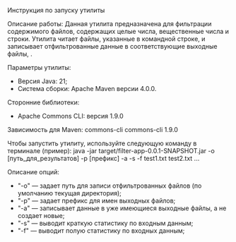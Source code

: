 Инструкция по запуску утилиты

Описание работы: Данная утилита предназначена для фильтрации содержимого файлов, содержащих целые числа, вещественные числа и строки. 
Утилита читает файлы, указанные в командной строке, и записывает отфильтрованные данные в соответствующие выходные файлы, . 

Параметры утилиты:
- Версия Java: 21;
- Система сборки: Apache Maven версии 4.0.0.

Сторонние библиотеки:
- Apache Commons CLI: версия 1.9.0

Зависимость для Maven:
<dependency>
      <groupId>commons-cli</groupId>
      <artifactId>commons-cli</artifactId>
      <version>1.9.0</version>
    </dependency>

Чтобы запустить утилиту, используйте следующую команду в терминале (пример):
java -jar target/filter-app-0.0.1-SNAPSHOT.jar -o [путь_для_результатов] -p [префикс] -a -s -f test1.txt test2.txt ...

Описание опций:
- "-o" — задает путь для записи отфильтрованных файлов (по умолчанию текущая директория);
- "-p" — задает префикс для имен выходных файлов;
- "-a" — записывает данные в уже имеющиеся выходные файлы, а не создает новые;
- "-s" — выводит краткую статистику по входным данным;
- "-f" — выводит полую статистику по входных данным;

